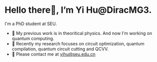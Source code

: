 # Hello there👋, I’m Yi Hu@DiracMG3.
I'm a PhD student at SEU.

- :panda_face: My previous work is in theoritical physics. And now I'm working on quantum computing. 
- :hatching_chick: Recently my research focuses on circuit optimization, 
quantum compilation, quantum circuit cutting and QCVV.
- :e-mail: Please contact me at yihu@seu.edu.cn

<!---
DiracMG3/DiracMG3 is a ✨ special ✨ repository because its `README.md` (this file) appears on your GitHub profile.
You can click the Preview link to take a look at your changes.
--->

